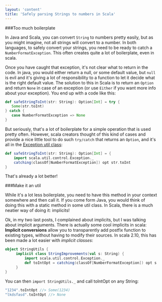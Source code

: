 ```yaml
---
layout: 'content'
title: 'Safely parsing Strings to numbers in Scala'
---
```


###Too much boilerplate

In Java and Scala, you can convert `String` to numbers pretty easily, but as you might imagine, not all strings will convert to a number. In both languages, to safely convert your strings, you need to be ready to catch a `NumberFormatException`. This often creates quite a lot of boilerplate, even in scala.

Once you have caught that exception, it's not clear what to return in the code. In java, you would either return a null, or some default value, but `null` is evil and it's giving a lot of responsibility to a function to let it decide what is the right default value. The solution to this in Scala is to return an `Option` and return `None` in case of an exception (or use `Either` if you want more info about your exception). You end up with a code like this:

```scala
def safeStringToInt(str: String): Option[Int] = try {
   Some(str.toInt)
} catch {
   case NumberFormatException => None
}
```

But seriously, that's a lot of boilerplate for a simple operation that is used pretty often. However, scala creators thought of this kind of cases and provide a nice little tool to do such `try/catch` that returns an `Option`, and it's all in the [Exception util class][1]:

```scala
def safeStringToInt(str: String): Option[Int] = {
    import scala.util.control.Exception._
    catching(classOf[NumberFormatException]) opt str.toInt
}
```

That's already a lot better!

###Make it an util

While it's a lot less boilerplate, you need to have this method in your context somewhere and then call it. If you come form Java, you would think of doing this with a static method in some util class. In Scala, there is a much neatier way of doing it: implicits!

Ok, in my two last posts, I complained about implicits, but I was talking about implicit arguments. There is actually some cool implicits in scala:
__Implicit conversions__ allow you to transparently add postfix function to existing types, without having to modify their sources. In scala 2.10, this has been made a lot easier with _implicit classes_:

```scala
object StringUtils {
     implicit class StringImprovements(val s: String) {
         import scala.util.control.Exception._
         def toIntOpt = catching(classOf[NumberFormatException]) opt s.toInt
     }
}
```

You can then `import StringUtils._` and call toIntOpt on any String:
```scala
"1234".toIntOpt //> Some(1234)
"lkdsfasd".toIntOpt //> None
```


 [1]: http://www.scala-lang.org/api/current/index.html#scala.util.control.Exception$
